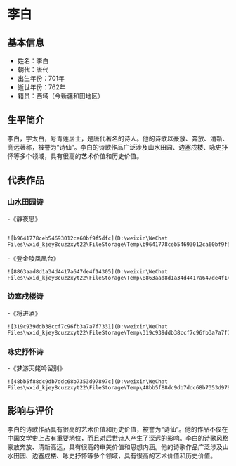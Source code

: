 # 李白

## 基本信息

- 姓名：李白
- 朝代：唐代
- 出生年份：701年
- 逝世年份：762年
- 籍贯：西域（今新疆和田地区）

## 生平简介

李白，字太白，号青莲居士，是唐代著名的诗人。他的诗歌以豪放、奔放、清新、高远著称，被誉为“诗仙”。李白的诗歌作品广泛涉及山水田园、边塞戍楼、咏史抒怀等多个领域，具有很高的艺术价值和历史价值。

## 代表作品

### 山水田园诗

-《静夜思》
```

![b9641778ceb54693012ca60bf9f5dfc](D:\weixin\WeChat Files\wxid_kjey8cuzzxyt22\FileStorage\Temp\b9641778ceb54693012ca60bf9f5dfc.jpg)
```

-《登金陵凤凰台》
```
![8863aad8d1a34d4417a647de4f14305](D:\weixin\WeChat Files\wxid_kjey8cuzzxyt22\FileStorage\Temp\8863aad8d1a34d4417a647de4f14305.jpg)
```

### 边塞戍楼诗

-《将进酒》
```
![319c939ddb38ccf7c96fb3a7a7f7331](D:\weixin\WeChat Files\wxid_kjey8cuzzxyt22\FileStorage\Temp\319c939ddb38ccf7c96fb3a7a7f7331.jpg)
```

### 咏史抒怀诗

-《梦游天姥吟留别》
```
![48bb5f88dc9db7ddc68b7353d97897c](D:\weixin\WeChat Files\wxid_kjey8cuzzxyt22\FileStorage\Temp\48bb5f88dc9db7ddc68b7353d97897c.jpg)
```

## 影响与评价

李白的诗歌作品具有很高的艺术价值和历史价值，被誉为“诗仙”。他的作品不仅在中国文学史上占有重要地位，而且对后世诗人产生了深远的影响。李白的诗歌风格豪放奔放、清新高远，具有很高的审美价值和思想内涵。他的诗歌作品广泛涉及山水田园、边塞戍楼、咏史抒怀等多个领域，具有很高的艺术价值和历史价值。
